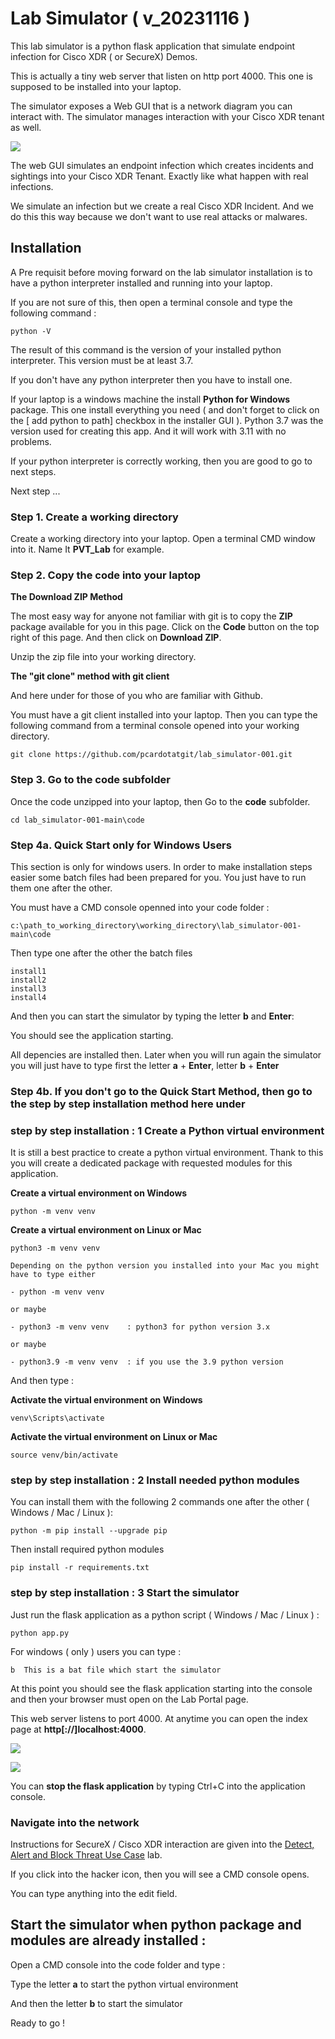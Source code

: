 # Lab Simulator ( v_20231116 )

This lab simulator is a python flask application that simulate endpoint infection for Cisco XDR ( or SecureX) Demos.

This is actually a tiny web server that listen on http port 4000. This one is supposed to be installed into your laptop.

The simulator exposes a Web GUI that is a network diagram you can interact with. The simulator manages interaction with your Cisco XDR tenant as well.

![](assets/img/0.png)

The web GUI simulates an endpoint infection which creates incidents and sightings into your Cisco XDR Tenant. Exactly like what happen with real infections.

We simulate an infection but we create a real Cisco XDR Incident. And we do this this way because we don't want to use real attacks or malwares.

## Installation

A Pre requisit before moving forward on the lab simulator installation is to have a python interpreter installed and running into your laptop.

If you are not sure of this, then open a terminal console and type the following command :

	python -V

The result of this command is the version of your installed python interpreter. This version must be at least 3.7. 

If you don't have any python interpreter then you have to install one.

If your laptop is a windows machine the install **Python for Windows** package. This one install everything you need ( and don't forget to click on the [ add python to path] checkbox in the installer GUI ). Python 3.7 was the version used for creating this app. And it will work with 3.11 with no problems.

If your python interpreter is correctly working, then you are good to go to next steps.

Next step ...

### Step 1. Create a working directory

Create a working directory into your laptop. Open a terminal CMD window into it. Name It **PVT_Lab** for example.

### Step 2. Copy the code into your laptop

**The Download ZIP Method**

The most easy way for anyone not familiar with git is to copy the **ZIP** package available for you in this page. Click on the **Code** button on the top right of this page. And then click on **Download ZIP**. 

Unzip the zip file into your working directory.

**The "git clone" method with git client**

And here under for those of you who are familiar with Github.

You must have a git client installed into your laptop. Then you can type the following command from a terminal console opened into your working directory.

	git clone https://github.com/pcardotatgit/lab_simulator-001.git

### Step 3. Go to the code subfolder

Once the code unzipped into your laptop, then Go to the **code** subfolder.

	cd lab_simulator-001-main\code
    
### Step 4a. Quick Start only for Windows Users

This section is only for windows users. In order to make installation steps easier some batch files had been prepared for you.  You just have to run them one after the other.
    
You must have a CMD console openned into your code folder :

    c:\path_to_working_directory\working_directory\lab_simulator-001-main\code
    
Then type one after the other the batch files

    install1
    install2
    install3
    install4

And then you can start the simulator by typing the letter **b** and **Enter**:

You should see the application starting. 

All depencies are installed then. Later when you will run again the simulator you will just have to type first the letter **a** + **Enter**, letter **b** + **Enter**

### Step 4b. If you don't go to the Quick Start Method, then go to the step by step installation method here under

### step by step installation : 1 Create a Python virtual environment

It is still a best practice to create a python virtual environment. Thank to this you will create a dedicated package with requested modules for this application.

**Create a virtual environment on Windows**

	python -m venv venv 
    

**Create a virtual environment on Linux or Mac**

	python3 -m venv venv

    Depending on the python version you installed into your Mac you might have to type either 

    - python -m venv venv

    or maybe

    - python3 -m venv venv    : python3 for python version 3.x  

    or maybe 

    - python3.9 -m venv venv  : if you use the 3.9 python version

And then type :

**Activate the virtual environment on Windows**

	venv\Scripts\activate
    
**Activate the virtual environment on Linux or Mac**

	source venv/bin/activate    

### step by step installation : 2 Install needed python modules

You can install them with the following 2 commands one after the other ( Windows / Mac / Linux ):
	
	python -m pip install --upgrade pip

Then install required python modules

	pip install -r requirements.txt

### step by step installation : 3 Start the simulator

Just run the flask application as a python script ( Windows / Mac / Linux ) :

	python app.py

For windows ( only ) users you can type :

	b  This is a bat file which start the simulator

At this point you should see the flask application starting into the console and then your browser must open on the Lab Portal page.

This web server listens to port 4000. At anytime you can open the index page at **http[://]localhost:4000**.


![](assets/img/1.png)

![](assets/img/2.png)

You can **stop the flask application** by typing Ctrl+C into the application console.

### Navigate into the network

Instructions for SecureX / Cisco XDR interaction are given into the [Detect, Alert and Block Threat Use Case](https://github.com/pcardotatgit/SecureX_Workflows_and_Stuffs/tree/master/100-SecureX_automation_lab) lab.

If you click into the hacker icon, then you will see a CMD console opens.

You can type anything into the edit field.

## Start the simulator when python package and modules are already installed :

Open a CMD console into the code folder and type :

Type the letter **a** to start the python virtual environment

And then the letter **b** to start the simulator  

Ready to go !